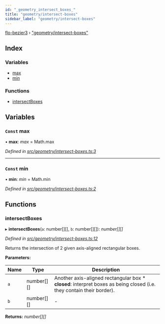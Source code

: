 ```yaml
---
id: "_geometry_intersect_boxes_"
title: "geometry/intersect-boxes"
sidebar_label: "geometry/intersect-boxes"
---
```


[flo-bezier3](../globals.md) › ["geometry/intersect-boxes"](_geometry_intersect_boxes_.md)

## Index

### Variables

* [max](_geometry_intersect_boxes_.md#const-max)
* [min](_geometry_intersect_boxes_.md#const-min)

### Functions

* [intersectBoxes](_geometry_intersect_boxes_.md#intersectboxes)

## Variables

### `Const` max

• **max**: *max* = Math.max

*Defined in [src/geometry/intersect-boxes.ts:3](https://github.com/FlorisSteenkamp/FloBezier/blob/6f79660/src/geometry/intersect-boxes.ts#L3)*

___

### `Const` min

• **min**: *min* = Math.min

*Defined in [src/geometry/intersect-boxes.ts:2](https://github.com/FlorisSteenkamp/FloBezier/blob/6f79660/src/geometry/intersect-boxes.ts#L2)*

## Functions

###  intersectBoxes

▸ **intersectBoxes**(`a`: number[][], `b`: number[][]): *number[][]*

*Defined in [src/geometry/intersect-boxes.ts:12](https://github.com/FlorisSteenkamp/FloBezier/blob/6f79660/src/geometry/intersect-boxes.ts#L12)*

Returns the intersection of 2 given axis-aligned rectangular boxes.

**Parameters:**

Name | Type | Description |
------ | ------ | ------ |
`a` | number[][] | Another axis-aligned rectangular box * **closed**:  interpret boxes as being closed (i.e. they contain their border).  |
`b` | number[][] | - |

**Returns:** *number[][]*
